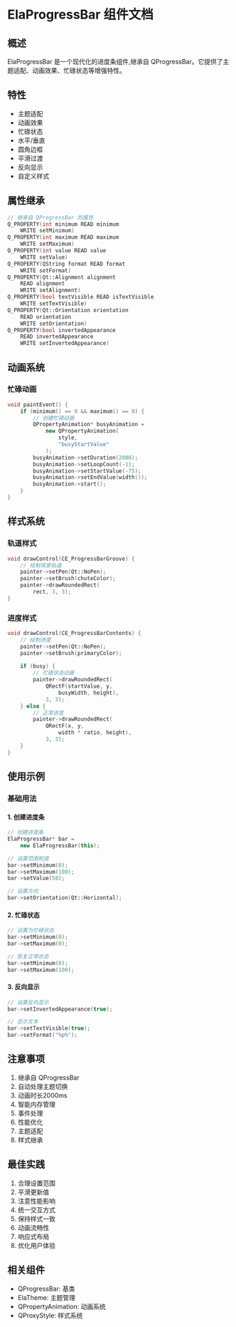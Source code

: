 # ElaProgressBar 组件文档

## 概述
ElaProgressBar 是一个现代化的进度条组件,继承自 QProgressBar。它提供了主题适配、动画效果、忙碌状态等增强特性。

## 特性
- 主题适配
- 动画效果
- 忙碌状态
- 水平/垂直
- 圆角边框
- 平滑过渡
- 反向显示
- 自定义样式

## 属性继承
```cpp
// 继承自 QProgressBar 的属性
Q_PROPERTY(int minimum READ minimum 
    WRITE setMinimum)
Q_PROPERTY(int maximum READ maximum 
    WRITE setMaximum)
Q_PROPERTY(int value READ value 
    WRITE setValue)
Q_PROPERTY(QString format READ format 
    WRITE setFormat)
Q_PROPERTY(Qt::Alignment alignment 
    READ alignment 
    WRITE setAlignment)
Q_PROPERTY(bool textVisible READ isTextVisible 
    WRITE setTextVisible)
Q_PROPERTY(Qt::Orientation orientation 
    READ orientation 
    WRITE setOrientation)
Q_PROPERTY(bool invertedAppearance 
    READ invertedAppearance 
    WRITE setInvertedAppearance)
```

## 动画系统

### 忙碌动画
```cpp
void paintEvent() {
    if (minimum() == 0 && maximum() == 0) {
        // 创建忙碌动画
        QPropertyAnimation* busyAnimation = 
            new QPropertyAnimation(
                style, 
                "busyStartValue"
            );
        busyAnimation->setDuration(2000);
        busyAnimation->setLoopCount(-1);
        busyAnimation->setStartValue(-75);
        busyAnimation->setEndValue(width());
        busyAnimation->start();
    }
}
```

## 样式系统

### 轨道样式
```cpp
void drawControl(CE_ProgressBarGroove) {
    // 绘制背景轨道
    painter->setPen(Qt::NoPen);
    painter->setBrush(chuteColor);
    painter->drawRoundedRect(
        rect, 3, 3);
}
```

### 进度样式
```cpp
void drawControl(CE_ProgressBarContents) {
    // 绘制进度
    painter->setPen(Qt::NoPen);
    painter->setBrush(primaryColor);
    
    if (busy) {
        // 忙碌状态动画
        painter->drawRoundedRect(
            QRectF(startValue, y, 
                busyWidth, height), 
            3, 3);
    } else {
        // 正常进度
        painter->drawRoundedRect(
            QRectF(x, y, 
                width * ratio, height), 
            3, 3);
    }
}
```

## 使用示例

### 基础用法

#### 1. 创建进度条
```cpp
// 创建进度条
ElaProgressBar* bar = 
    new ElaProgressBar(this);

// 设置范围和值
bar->setMinimum(0);
bar->setMaximum(100);
bar->setValue(50);

// 设置方向
bar->setOrientation(Qt::Horizontal);
```

#### 2. 忙碌状态
```cpp
// 设置为忙碌状态
bar->setMinimum(0);
bar->setMaximum(0);

// 恢复正常状态
bar->setMinimum(0);
bar->setMaximum(100);
```

#### 3. 反向显示
```cpp
// 设置反向显示
bar->setInvertedAppearance(true);

// 显示文本
bar->setTextVisible(true);
bar->setFormat("%p%");
```

## 注意事项
1. 继承自 QProgressBar
2. 自动处理主题切换
3. 动画时长2000ms
4. 智能内存管理
5. 事件处理
6. 性能优化
7. 主题适配
8. 样式继承

## 最佳实践
1. 合理设置范围
2. 平滑更新值
3. 注意性能影响
4. 统一交互方式
5. 保持样式一致
6. 动画流畅性
7. 响应式布局
8. 优化用户体验

## 相关组件
- QProgressBar: 基类
- ElaTheme: 主题管理
- QPropertyAnimation: 动画系统
- QProxyStyle: 样式系统
